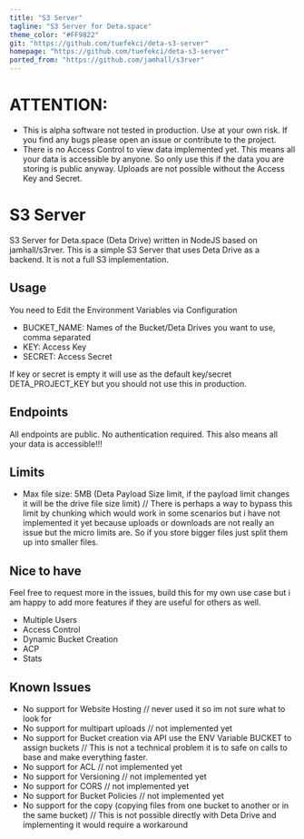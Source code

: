```yaml
---
title: "S3 Server"
tagline: "S3 Server for Deta.space"
theme_color: "#FF9822"
git: "https://github.com/tuefekci/deta-s3-server"
homepage: "https://github.com/tuefekci/deta-s3-server"
ported_from: "https://github.com/jamhall/s3rver"
---
```


# ATTENTION:
- This is alpha software not tested in production. Use at your own risk. If you find any bugs please open an issue or contribute to the project. 
- There is no Access Control to view data implemented yet. This means all your data is accessible by anyone. So only use this if the data you are storing is public anyway. Uploads are not possible without the Access Key and Secret.

# S3 Server	
S3 Server for Deta.space (Deta Drive) written in NodeJS based on jamhall/s3rver. This is a simple S3 Server that uses Deta Drive as a backend. It is not a full S3 implementation.

## Usage
You need to Edit the Environment Variables via Configuration
- BUCKET_NAME: Names of the Bucket/Deta Drives you want to use, comma separated
- KEY: Access Key
- SECRET: Access Secret

If key or secret is empty it will use as the default key/secret DETA_PROJECT_KEY but you should not use this in production.

## Endpoints
All endpoints are public. No authentication required. This also means all your data is accessible!!!

## Limits
- Max file size: 5MB (Deta Payload Size limit, if the payload limit changes it will be the drive file size limit) // There is perhaps a way to bypass this limit by chunking which would work in some scenarios but i have not implemented it yet because uploads or downloads are not really an issue but the micro limits are. So if you store bigger files just split them up into smaller files.

## Nice to have
Feel free to request more in the issues, build this for my own use case but i am happy to add more features if they are useful for others as well.
- Multiple Users
- Access Control
- Dynamic Bucket Creation
- ACP
- Stats

## Known Issues
- No support for Website Hosting // never used it so im not sure what to look for
- No support for multipart uploads // not implemented yet
- No support for Bucket creation via API use the ENV Variable BUCKET to assign buckets // This is not a technical problem it is to safe on calls to base and make everything faster.
- No support for ACL // not implemented yet
- No support for Versioning // not implemented yet
- No support for CORS // not implemented yet
- No support for Bucket Policies // not implemented yet
- No support for the copy (copying files from one bucket to another or in the same bucket) // This is not possible directly with Deta Drive and implementing it would require a workaround
